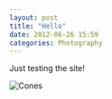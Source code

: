 ```yaml
---
layout: post
title: "Hello"
date: 2012-06-26 15:59
categories: Photography
---
```


Just testing the site!

![Cones](http://f.cl.ly/items/14460R0v0x3O1V3y0k0F/DSCF0218-Edit.jpg)